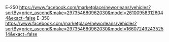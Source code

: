 E-250
https://www.facebook.com/marketplace/neworleans/vehicles?sortBy=price_ascend&make=297354680962030&model=261009583126044&exact=false
E-350
https://www.facebook.com/marketplace/neworleans/vehicles?sortBy=price_ascend&make=297354680962030&model=1660724924352514&exact=false
